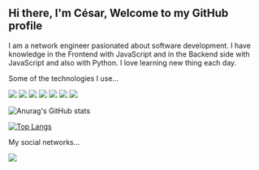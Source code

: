 ## Hi there, I'm César, Welcome to my GitHub profile


I am a network engineer pasionated about software development. I have knowledge in the Frontend with JavaScript and in the Backend side with JavaScript and also with Python. I love learning new thing each day.

Some of the technologies I use...

<img src="https://img.shields.io/badge/JavaScript-323330?style=for-the-badge&logo=javascript&logoColor=F7DF1E/"> <img src="https://img.shields.io/badge/CSS3-1572B6?style=for-the-badge&logo=css3&logoColor=white"/> <img src="https://img.shields.io/badge/HTML5-E34F26?style=for-the-badge&logo=html5&logoColor=white"/> <img src="https://img.shields.io/badge/Heroku-430098?style=for-the-badge&logo=heroku&logoColor=white"/> <img src="https://img.shields.io/badge/Node.js-339933?style=for-the-badge&logo=nodedotjs&logoColor=white"/> <img src="https://img.shields.io/badge/React-20232A?style=for-the-badge&logo=react&logoColor=61DAFB"/> <img src="https://img.shields.io/badge/Webpack-8DD6F9?style=for-the-badge&logo=Webpack&logoColor=white"/>

![Anurag's GitHub stats](https://github-readme-stats.vercel.app/api?username=c-vefra&show_icons=true&theme=github_dark)

[![Top Langs](https://github-readme-stats.vercel.app/api/top-langs/?username=c-vefra)](https://github.com/c-vefra/github-readme-stats)


My social networks...

<a href="https://www.linkedin.com/in/c-vefra//" target="_blank"><img src="https://img.shields.io/badge/LinkedIn-0077B5?style=for-the-badge&logo=linkedin&logoColor=white"/></a>

<!--
**c-vefra/c-vefra** is a ✨ _special_ ✨ repository because its `README.md` (this file) appears on your GitHub profile.

Here are some ideas to get you started:

- 🔭 I’m currently working on ...
- 🌱 I’m currently learning ...
- 👯 I’m looking to collaborate on ...
- 🤔 I’m looking for help with ...
- 💬 Ask me about ...
- 📫 How to reach me: ...
- 😄 Pronouns: ...
- ⚡ Fun fact: ...
-->
